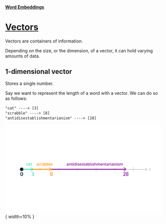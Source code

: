 #### [Word Embeddings](https://www.codecademy.com/paths/build-chatbots-with-python/tracks/retrieval-based-chatbots/modules/nlp-word-embeddings/lessons/word-embeddings/exercises/introduction)
# [Vectors](https://www.codecademy.com/paths/build-chatbots-with-python/tracks/retrieval-based-chatbots/modules/nlp-word-embeddings/lessons/word-embeddings/exercises/vectors)
Vectors are containers of information.

Depending on the size, or the dimension, of a vector, it can hold varying amounts of data.

## 1-dimensional vector
Stores a single number.

Say we want to represent the length of a word with a vector. We can do so as follows:
```
"cat" ----> [3]
"scrabble" ----> [8]
"antidisestablishmentarianism" ----> [28]
```
![one dimensional vector](vectors-one-dimension.webp) { width=10% }
